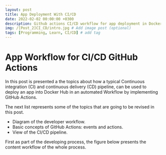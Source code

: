 ```yaml
---
layout: post
title: App Deployment With CI/CD
date: 2022-02-02 00:00:00 +0300
description: Github actions CI/CD workflow for app deployment in Docker Hub. 
img: /[Post_2]CI_CD/intro.jpg # Add image post (optional)
tags: [Programming, Learn, CI/CD] # add tag
---
```


# App Workflow for CI/CD GitHub Actions
In this post is presented a the topics about how a typical Continuous integration (CI) and continuous delivery (CD) pipeline, can be used to deploy an app into Docker Hub in an automated Workflow by implementing GitHub Actions.

The next list represents some of the topics that are going to be revised in this post.
* Diagram of the developer workflow.
* Basic concepts of GitHub Actions: events and actions.
* View of the CI/CD pipeline.

First as part of the developing process, the figure below presents the content workflow of the whole process.



